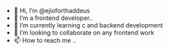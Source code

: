 - 👋 Hi, I’m @ejioforthaddeus
- 👀 I’m a frontend developer..
- 🌱 I’m currently learning c and backend development
- 💞️ I’m looking to collaborate on any frontend work
- 📫 How to reach me ..

<!---
ejioforthaddeus/ejioforthaddeus is a ✨ special ✨ repository because its `README.md` (this file) appears on your GitHub profile.
You can click the Preview link to take a look at your changes.
--->
